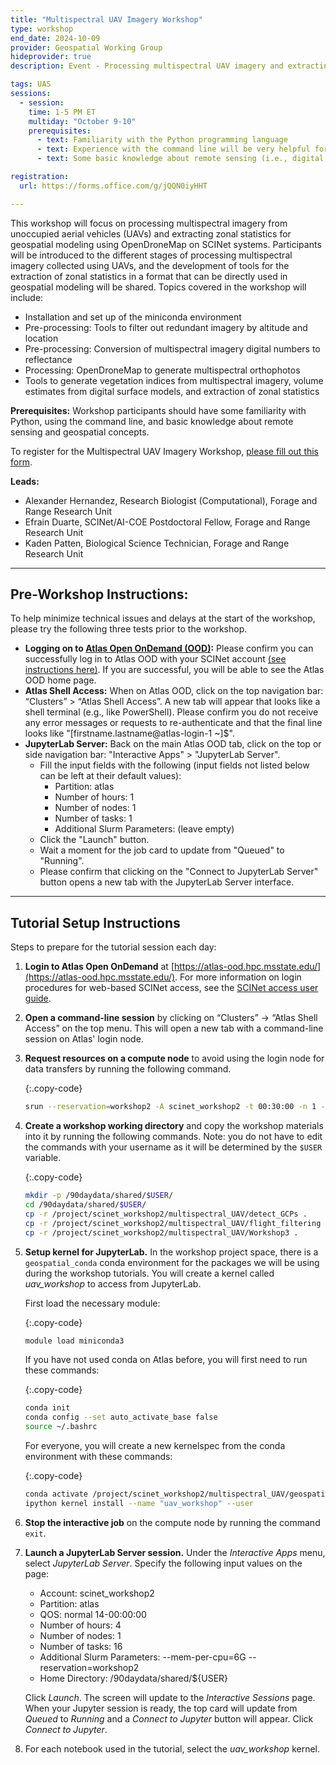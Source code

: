 ```yaml
---
title: "Multispectral UAV Imagery Workshop"
type: workshop
end_date: 2024-10-09 
provider: Geospatial Working Group
hideprovider: true
description: Event - Processing multispectral UAV imagery and extracting zonal statistics for geospatial modeling using OpenDroneMap on SCINet systems.

tags: UAS
sessions: 
  - session:
    time: 1-5 PM ET
    multiday: "October 9-10"
    prerequisites:
      - text: Familiarity with the Python programming language
      - text: Experience with the command line will be very helpful for working through the exercises
      - text: Some basic knowledge about remote sensing (i.e., digital numbers vs reflectance, vegetation indices) and geospatial (i.e., zonal statistics) concepts will be beneficial.

registration: 
  url: https://forms.office.com/g/jQQN0iyHHT

---
```


This workshop will focus on processing multispectral imagery from unoccupied aerial vehicles (UAVs) and extracting zonal statistics for geospatial modeling using OpenDroneMap on SCINet systems. <!--excerpt--> Participants will be introduced to the different stages of processing multispectral imagery collected using UAVs, and the development of tools for the extraction of zonal statistics in a format that can be directly used in geospatial modeling will be shared. Topics covered in the workshop will include:

* Installation and set up of the miniconda environment
* Pre-processing: Tools to filter out redundant imagery by altitude and location
* Pre-processing: Conversion of multispectral imagery digital numbers to reflectance
* Processing: OpenDroneMap to generate multispectral orthophotos
* Tools to generate vegetation indices from multispectral imagery, volume estimates from digital surface models, and extraction of zonal statistics

**Prerequisites:** Workshop participants should have some familiarity with Python, using the command line, and basic knowledge about remote sensing and geospatial concepts. 

To register for the Multispectral UAV Imagery Workshop, [please fill out this form](https://forms.office.com/g/jQQN0iyHHT). 

**Leads:**  
  * Alexander Hernandez, Research Biologist (Computational), Forage and Range Research Unit
  * Efrain Duarte, SCINet/AI-COE Postdoctoral Fellow, Forage and Range Research Unit
  * Kaden Patten, Biological Science Technician, Forage and Range Research Unit

-----


## Pre-Workshop Instructions: 

To help minimize technical issues and delays at the start of the workshop, please try the following three tests prior to the workshop. 

* **Logging on to [Atlas Open OnDemand (OOD)](https://atlas-ood.hpc.msstate.edu/):** Please confirm you can successfully log in to Atlas OOD with your SCINet account [(see instructions here)]({{site.baseurl}}/guides/access/web-based-login). If you are successful, you will be able to see the Atlas OOD home page.
* **Atlas Shell Access:** When on Atlas OOD, click on the top navigation bar: “Clusters” > “Atlas Shell Access”. A new tab will appear that looks like a shell terminal (e.g., like PowerShell). Please confirm you do not receive any error messages or requests to re-authenticate and that the final line looks like "[firstname.lastname@atlas-login-1 ~]$". 
* **JupyterLab Server:** Back on the main Atlas OOD tab, click on the top or side navigation bar: "Interactive Apps" > "JupyterLab Server".  
  * Fill the input fields with the following (input fields not listed below can be left at their default values):  
    * Partition: atlas
    * Number of hours: 1
    * Number of nodes: 1
    * Number of tasks: 1
    * Additional Slurm Parameters: (leave empty)
  * Click the "Launch" button. 
  * Wait a moment for the job card to update from "Queued" to "Running". 
  * Please confirm that clicking on the "Connect to JupyterLab Server" button opens a new tab with the JupyterLab Server interface. 
 
 -----

## Tutorial Setup Instructions

Steps to prepare for the tutorial session each day:

1. **Login to Atlas Open OnDemand** at [https://atlas-ood.hpc.msstate.edu/](https://atlas-ood.hpc.msstate.edu/). For more information on login procedures for web-based SCINet access, see the [SCINet access user guide]({{site.baseurl}}/guides/access/web-based-login).

1. **Open a command-line session** by clicking on “Clusters” -> “Atlas Shell Access” on the top menu. This will open a new tab with a command-line session on Atlas' login node.

1. **Request resources on a compute node** to avoid using the login node for data transfers by running the following command. 

    {:.copy-code}
    ```bash
    srun --reservation=workshop2 -A scinet_workshop2 -t 00:30:00 -n 1 --mem 8G --pty bash
    ```

1. **Create a workshop working directory** and copy the workshop materials into it by running the following commands. Note: you do not have to edit the commands with your username as it will be determined by the `$USER` variable.

    {:.copy-code}
    ```bash
    mkdir -p /90daydata/shared/$USER/
    cd /90daydata/shared/$USER/
    cp -r /project/scinet_workshop2/multispectral_UAV/detect_GCPs .
    cp -r /project/scinet_workshop2/multispectral_UAV/flight_filtering .
    cp -r /project/scinet_workshop2/multispectral_UAV/Workshop3 .
    ```

1. **Setup kernel for JupyterLab.** In the workshop project space, there is a `geospatial_conda` conda environment for the packages we will be using during the workshop tutorials. You will create a kernel called *uav_workshop* to access from JupyterLab. 

    First load the necessary module:
    
    {:.copy-code}
    ```bash
    module load miniconda3
    ```

    If you have not used conda on Atlas before, you will first need to run these commands:

    {:.copy-code}
    ```bash
    conda init
    conda config --set auto_activate_base false
    source ~/.bashrc
    ```
    
    For everyone, you will create a new kernelspec from the conda environment with these commands:

    {:.copy-code}
    ```bash
    conda activate /project/scinet_workshop2/multispectral_UAV/geospatial_conda
    ipython kernel install --name "uav_workshop" --user
    ```

1. **Stop the interactive job** on the compute node by running the command `exit`.   

1. **Launch a JupyterLab Server session.** Under the *Interactive Apps* menu, select *JupyterLab Server*. Specify the following input values on the page:

    * Account: scinet_workshop2
    * Partition: atlas
    * QOS: normal 14-00:00:00
    * Number of hours: 4
    * Number of nodes: 1
    * Number of tasks: 16
    * Additional Slurm Parameters: \-\-mem\-per\-cpu=6G \-\-reservation=workshop2
    * Home Directory: /90daydata/shared/${USER}
  
    Click *Launch*. The screen will update to the *Interactive Sessions* page. When your Jupyter session is ready, the top card will update from *Queued* to *Running* and a *Connect to Jupyter* button will appear. Click *Connect to Jupyter*.

1. For each notebook used in the tutorial, select the *uav_workshop* kernel.
